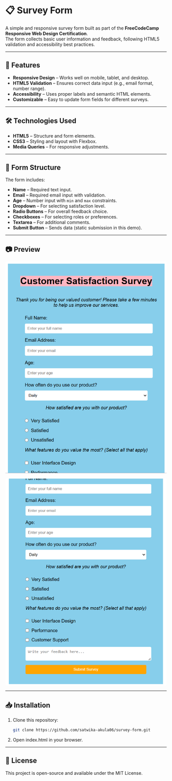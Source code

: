 # 📋 Survey Form

A simple and responsive survey form built as part of the **FreeCodeCamp Responsive Web Design Certification**.  
The form collects basic user information and feedback, following HTML5 validation and accessibility best practices.

---

## 🚀 Features
- **Responsive Design** – Works well on mobile, tablet, and desktop.
- **HTML5 Validation** – Ensures correct data input (e.g., email format, number range).
- **Accessibility** – Uses proper labels and semantic HTML elements.
- **Customizable** – Easy to update form fields for different surveys.

---

## 🛠️ Technologies Used
- **HTML5** – Structure and form elements.
- **CSS3** – Styling and layout with Flexbox.
- **Media Queries** – For responsive adjustments.

---

## 📄 Form Structure
The form includes:
- **Name** – Required text input.
- **Email** – Required email input with validation.
- **Age** – Number input with `min` and `max` constraints.
- **Dropdown** – For selecting satisfaction level.
- **Radio Buttons** – For overall feedback choice.
- **Checkboxes** – For selecting roles or preferences.
- **Textarea** – For additional comments.
- **Submit Button** – Sends data (static submission in this demo).

---

## 📷 Preview

![preview1](images/preview1.png)

![preview2](images/preview2.png)

---

## 📥 Installation

1. Clone this repository:
   ```bash
   git clone https://github.com/satwika-akula06/survey-form.git
    ```
2.  Open index.html in your browser.

---

## 📜 License

This project is open-source and available under the MIT License. 